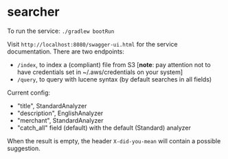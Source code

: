 # searcher

To run the service: `./gradlew bootRun`

Visit `http://localhost:8080/swagger-ui.html` for the service documentation.
There are two endpoints:
- `/index`, to index a (compliant) file from S3
[**note**: pay attention not to have
credentials set in ~/.aws/credentials on your system]
- `/query`, to query with lucene syntax (by default searches in all fields)

Current config:
- "title", StandardAnalyzer
- "description", EnglishAnalyzer
- "merchant", StandardAnalyzer
- "catch_all" field (default) with the default (Standard) analyzer

When the result is empty, the header `X-did-you-mean` will contain a possible suggestion.